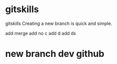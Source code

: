 # gitskills
gitskills
Creating a new branch is quick and simple.

add merge 
add no c
add d
add ds
# new branch dev github

